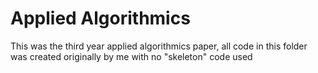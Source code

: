 # Applied Algorithmics 

This was the third year applied algorithmics paper, all code in this folder was created originally by me with no "skeleton" code used
